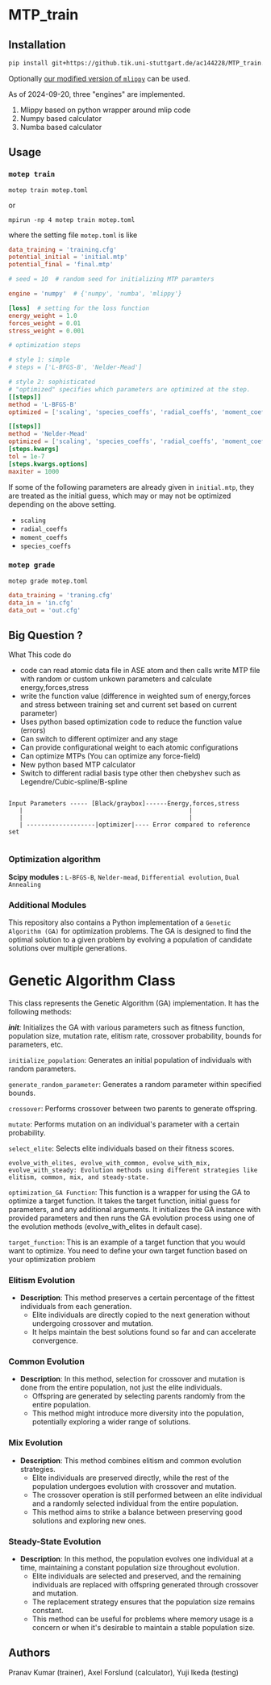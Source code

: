 # MTP_train

## Installation

```bash
pip install git+https://github.tik.uni-stuttgart.de/ac144228/MTP_train.git
```

Optionally [our modified version of `mlippy`](https://gitlab.com/yuzie007/mlip-2/-/tree/mlippy) can be used.

As of 2024-09-20, three "engines" are implemented.

1. Mlippy based on python wrapper around mlip code
2. Numpy based calculator
3. Numba based calculator

## Usage

### `motep train`

```
motep train motep.toml
```

or

```
mpirun -np 4 motep train motep.toml
```

where the setting file `motep.toml` is like

```toml
data_training = 'training.cfg'
potential_initial = 'initial.mtp'
potential_final = 'final.mtp'

# seed = 10  # random seed for initializing MTP paramters

engine = 'numpy'  # {'numpy', 'numba', 'mlippy'}

[loss]  # setting for the loss function
energy_weight = 1.0
forces_weight = 0.01
stress_weight = 0.001

# optimization steps

# style 1: simple
# steps = ['L-BFGS-B', 'Nelder-Mead']

# style 2: sophisticated
# "optimized" specifies which parameters are optimized at the step.
[[steps]]
method = 'L-BFGS-B'
optimized = ['scaling', 'species_coeffs', 'radial_coeffs', 'moment_coeffs']

[[steps]]
method = 'Nelder-Mead'
optimized = ['scaling', 'species_coeffs', 'radial_coeffs', 'moment_coeffs']
[steps.kwargs]
tol = 1e-7
[steps.kwargs.options]
maxiter = 1000
```

If some of the following parameters are already given in `initial.mtp`,
they are treated as the initial guess, which may or may not be optimized
depending on the above setting.

- `scaling`
- `radial_coeffs`
- `moment_coeffs`
- `species_coeffs`

### `motep grade`

```
motep grade motep.toml
```

```toml
data_training = 'traning.cfg'
data_in = 'in.cfg'
data_out = 'out.cfg'
```

## Big Question ?
What This code do

- code can read atomic data file in ASE atom and then calls write MTP file with random or custom unkown parameters and calculate energy,forces,stress
- write the function value (difference in weighted sum of energy,forces and stress between training set and current set based on current parameter)
- Uses python based optimization code to reduce the function value (errors)
- Can switch to different optimizer and any stage
- Can provide configurational weight to each atomic configurations
- Can optimize MTPs (You can optimize any force-field)
- New python based MTP calculator
- Switch to different radial basis type other then chebyshev such as Legendre/Cubic-spline/B-spline

````

Input Parameters ----- [Black/graybox]------Energy,forces,stress
   |                                              |
   |                                              |
   | -------------------|optimizer|---- Error compared to reference set


````






### Optimization algorithm

**Scipy modules :** ```L-BFGS-B```, ```Nelder-mead```, ```Differential evolution```, ```Dual Annealing```







### Additional Modules


This repository also contains a Python implementation of a ```Genetic Algorithm (GA)``` for optimization problems. The GA is designed to find the optimal solution to a given problem by evolving a population of candidate solutions over multiple generations.
 # Genetic Algorithm Class




This class represents the Genetic Algorithm (GA) implementation. It has the following methods:

*__init__:* Initializes the GA with various parameters such as fitness function, population size, mutation rate, elitism rate, crossover probability, bounds for parameters, etc.

```initialize_population```: Generates an initial population of individuals with random parameters. 

```generate_random_parameter```: Generates a random parameter within specified bounds.

```crossover```: Performs crossover between two parents to generate offspring.

```mutate```: Performs mutation on an individual's parameter with a certain probability.

```select_elite```: Selects elite individuals based on their fitness scores.

```evolve_with_elites, evolve_with_common, evolve_with_mix, evolve_with_steady: Evolution methods using different strategies like elitism, common, mix, and steady-state.```

```optimization_GA Function```: This function is a wrapper for using the GA to optimize a target function. It takes the target function, initial guess for parameters, and any additional arguments. It initializes the GA instance with provided parameters and then runs the GA evolution process using one of the evolution methods (evolve_with_elites in default case).


```target_function```: This is an example of a target function that you would want to optimize. You need to define your own target function based on your optimization problem

 ### Elitism Evolution
- **Description**: This method preserves a certain percentage of the fittest individuals from each generation.
  - Elite individuals are directly copied to the next generation without undergoing crossover and mutation.
  - It helps maintain the best solutions found so far and can accelerate convergence.

### Common Evolution
- **Description**: In this method, selection for crossover and mutation is done from the entire population, not just the elite individuals.
  - Offspring are generated by selecting parents randomly from the entire population.
  - This method might introduce more diversity into the population, potentially exploring a wider range of solutions.

### Mix Evolution
- **Description**: This method combines elitism and common evolution strategies.
  - Elite individuals are preserved directly, while the rest of the population undergoes evolution with crossover and mutation.
  - The crossover operation is still performed between an elite individual and a randomly selected individual from the entire population.
  - This method aims to strike a balance between preserving good solutions and exploring new ones.

### Steady-State Evolution
- **Description**: In this method, the population evolves one individual at a time, maintaining a constant population size throughout evolution.
  - Elite individuals are selected and preserved, and the remaining individuals are replaced with offspring generated through crossover and mutation.
  - The replacement strategy ensures that the population size remains constant.
  - This method can be useful for problems where memory usage is a concern or when it's desirable to maintain a stable population size.

## Authors

Pranav Kumar (trainer), Axel Forslund (calculator), Yuji Ikeda (testing)
